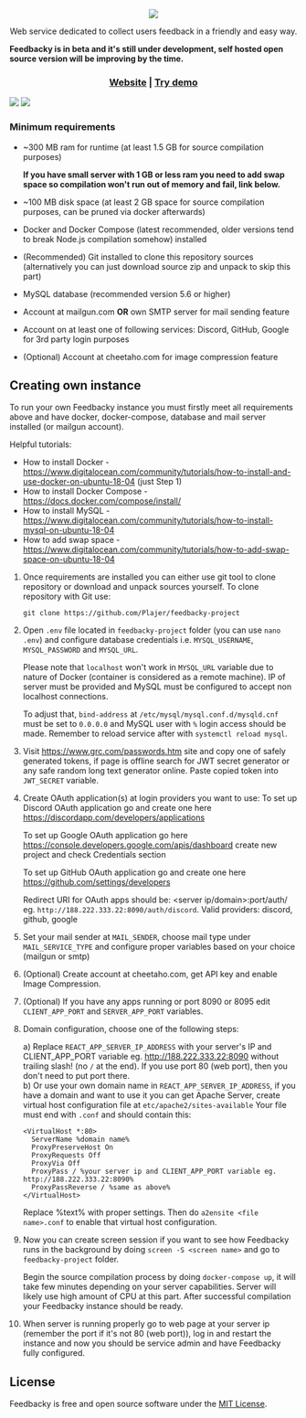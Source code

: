 <p align="center">
    <a href="https://feedbacky.net">
        <img src="https://static.plajer.xyz/feedbacky/img/banner-beta.png">
    </a>
</p>
<p align="center">
    Web service dedicated to collect users feedback in a friendly and easy way.
</p>
<strong align="center">
    Feedbacky is in beta and it's still under development, self hosted open source version will be improving by the time.
</strong>

<p align="center">
    <h3 align="center"><a href="https://feedbacky.net">Website</a> | <a href="https://app.feedbacky.net">Try demo</a></h3>
    <img src="https://cdn.feedbacky.net/static/img/main_banner.png">
    <img src="https://cdn.feedbacky.net/static/img/main_banner_ideas.png">
</p>

### Minimum requirements
* ~300 MB ram for runtime (at least 1.5 GB for source compilation purposes)

    **If you have small server with 1 GB or less ram you need to add swap space so compilation won't run out of memory and fail, link below.**
* ~100 MB disk space (at least 2 GB space for source compilation purposes, can be pruned via docker afterwards)
* Docker and Docker Compose (latest recommended, older versions tend to break Node.js compilation somehow) installed
* (Recommended) Git installed to clone this repository sources (alternatively you can just download source zip and unpack to skip this part)
* MySQL database (recommended version 5.6 or higher)
* Account at mailgun.com **OR** own SMTP server for mail sending feature
* Account on at least one of following services: Discord, GitHub, Google for 3rd party login purposes
* (Optional) Account at cheetaho.com for image compression feature

## Creating own instance
To run your own Feedbacky instance you must firstly meet all requirements above and have docker, docker-compose, database
and mail server installed (or mailgun account).

Helpful tutorials:
* How to install Docker - https://www.digitalocean.com/community/tutorials/how-to-install-and-use-docker-on-ubuntu-18-04 (just Step 1)
* How to install Docker Compose - https://docs.docker.com/compose/install/
* How to install MySQL - https://www.digitalocean.com/community/tutorials/how-to-install-mysql-on-ubuntu-18-04
* How to add swap space - https://www.digitalocean.com/community/tutorials/how-to-add-swap-space-on-ubuntu-18-04

1. Once requirements are installed you can either use git tool to clone repository or download and unpack sources yourself.
To clone repository with Git use:
    ```
    git clone https://github.com/Plajer/feedbacky-project
    ```
   
2. Open `.env` file located in `feedbacky-project` folder (you can use `nano .env`) and configure database credentials i.e.
`MYSQL_USERNAME`, `MYSQL_PASSWORD` and `MYSQL_URL`.

    Please note that `localhost` won't work in `MYSQL_URL` variable due to nature of Docker (container is considered as a remote machine).
    IP of server must be provided and MySQL must be configured to accept non localhost connections.
    
    To adjust that, `bind-address` at `/etc/mysql/mysql.conf.d/mysqld.cnf` must be set to `0.0.0.0` and MySQL user with `%` login access should be made.
    Remember to reload service after with `systemctl reload mysql`.

3. Visit https://www.grc.com/passwords.htm site and copy one of safely generated tokens, if page is offline search for JWT secret generator
or any safe random long text generator online.
Paste copied token into `JWT_SECRET` variable.

4. Create OAuth application(s) at login providers you want to use:
    To set up Discord OAuth application go and create one here https://discordapp.com/developers/applications
    
    To set up Google OAuth application go here https://console.developers.google.com/apis/dashboard create new project and check Credentials section
    
    To set up GitHub OAuth application go and create one here https://github.com/settings/developers
    
    Redirect URI for OAuth apps should be: <server ip/domain>:port/auth/<provider> eg. `http://188.222.333.22:8090/auth/discord`.
    Valid providers: discord, github, google

5. Set your mail sender at `MAIL_SENDER`, choose mail type under `MAIL_SERVICE_TYPE` and configure proper variables based on your choice (mailgun or smtp)

6. (Optional) Create account at cheetaho.com, get API key and enable Image Compression.

7. (Optional) If you have any apps running or port 8090 or 8095 edit `CLIENT_APP_PORT` and `SERVER_APP_PORT` variables.

8. Domain configuration, choose one of the following steps: 

    a) Replace `REACT_APP_SERVER_IP_ADDRESS` with your server's IP and CLIENT_APP_PORT variable eg. http://188.222.333.22:8090 without trailing slash! (no `/` at the end).
    If you use port 80 (web port), then you don't need to put port there.  
    b) Or use your own domain name in `REACT_APP_SERVER_IP_ADDRESS`, if you have a domain and want to use it you can get Apache Server,
    create virtual host configuration file at `etc/apache2/sites-available`
    Your file must end with `.conf` and should contain this:
    ```
    <VirtualHost *:80>
      ServerName %domain name%
      ProxyPreserveHost On
      ProxyRequests Off
      ProxyVia Off
      ProxyPass / %your server ip and CLIENT_APP_PORT variable eg. http://188.222.333.22:8090%
      ProxyPassReverse / %same as above%
    </VirtualHost>
    ```
    Replace %text% with proper settings.
    Then do `a2ensite <file name>.conf` to enable that virtual host configuration.

9. Now you can create screen session if you want to see how Feedbacky runs in the background by doing `screen -S <screen name>`
and go to `feedbacky-project` folder.
    
    Begin the source compilation process by doing `docker-compose up`, it will take few minutes depending on your server capabilities.
    Server will likely use high amount of CPU at this part. After successful compilation your Feedbacky instance should be ready.

10. When server is running properly go to web page at your server ip (remember the port if it's not 80 (web port)), log in and restart
the instance and now you should be service admin and have Feedbacky fully configured.

## License
Feedbacky is free and open source software under the [MIT License](https://github.com/Plajer/feedbacky-project/blob/master/LICENSE.md).